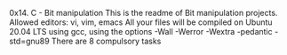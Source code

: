 0x14. C - Bit manipulation
This is the readme of Bit manipulation projects.
Allowed editors: vi, vim, emacs
All your files will be compiled on Ubuntu 20.04 LTS using gcc, using the options -Wall -Werror -Wextra -pedantic -std=gnu89
There are 8 compulsory tasks
